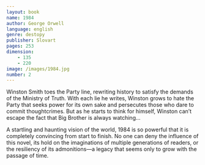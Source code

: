 ```yaml
---
layout: book
name: 1984
author: George Orwell
language: english
genre: destopy
publisher: Slovart
pages: 253
dimension:
    - 135
    - 220
image: /images/1984.jpg
number: 2
---
```

<p>
Winston Smith toes the Party line, rewriting history to satisfy the demands of the Ministry of Truth.
With each lie he writes, Winston grows to hate the Party that seeks power for its own sake and persecutes those who dare to commit thoughtcrimes.
But as he starts to think for himself, Winston can’t escape the fact that Big Brother is always watching...
</p><p>
A startling and haunting vision of the world, 1984 is so powerful that it is completely convincing from start to finish.
No one can deny the influence of this novel, its hold on the imaginations of multiple generations of readers, or the resiliency of its 
admonitions—a legacy that seems only to grow with the passage of time.
</p>